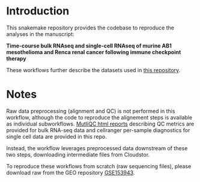 # Introduction 

This snakemake repository provides the codebase to reproduce the analyses in the manuscript:

**Time-course bulk RNAseq and single-cell RNAseq of murine AB1 mesothelioma and Renca renal cancer following immune checkpoint therapy**

These workflows further describe the datasets used in [this repository](https://github.com/wlchin/IFNsignalling).  

# Notes

Raw data preprocessing (alignment and QC) is not performed in this workflow, although the code to reproduce the alignement steps is available as individual subworkflows. [MutliQC html reports](https://multiqc.info/) describing QC metrics are provided for bulk RNA-seq data and cellranger per-sample diagnostics for single cell data are provided in this repo. 

Instead, the workflow leverages preprocessed data downstream of these two steps, downloading intermediate files from Cloudstor. 

To reproduce these workflows from scratch (raw sequencing files), please download raw from the GEO repository [GSE153943](https://www.ncbi.nlm.nih.gov/geo/query/acc.cgi?acc=GSE153942).


